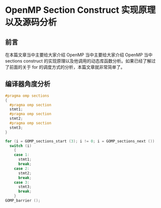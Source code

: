 # OpenMP Section Construct 实现原理以及源码分析

## 前言

在本篇文章当中主要给大家介绍 OpenMP 当中主要给大家介绍 OpenMP 当中 sections construct 的实现原理以及他调用的动态库函数分析。如果已经了解过了前面的关于 for 的调度方式的分析，本篇文章就非常简单了。

## 编译器角度分析

```c
#pragma omp sections
{
  #pragma omp section
  stmt1;
  #pragma omp section
  stmt2;
  #pragma omp section
  stmt3;
}
```

```c
for (i = GOMP_sections_start (3); i != 0; i = GOMP_sections_next ())
  switch (i)
    {
    case 1:
      stmt1;
      break;
    case 2:
      stmt2;
      break;
    case 3:
      stmt3;
      break;
    }
GOMP_barrier ();
```

